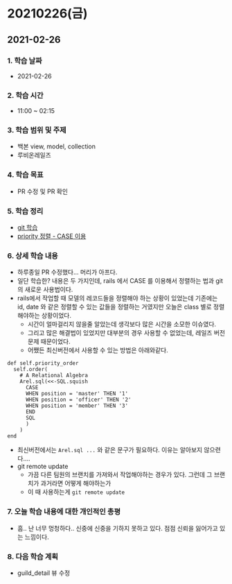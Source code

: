 # 20210226\(금\)

## 2021-02-26

### 1. 학습 날짜

* 2021-02-26

### 2. 학습 시간

* 11:00 ~ 02:15

### 3. 학습 범위 및 주제

* 백본 view, model, collection
* 루비온레일즈

### 4. 학습 목표

* PR 수정 및 PR 확인

### 5. 학습 정리

* [git 학습](https://simian114.gitbook.io/blog/undefined/undefined/git/git-remote-update-remote)
* [priority 정렬 - CASE 이용](https://simian114.gitbook.io/blog/undefined/rubyonrails/case-x)

### 6. 상세 학습 내용

* 하루종일 PR 수정했다... 머리가 아프다.
* 일단 학습한? 내용은 두 가지인데, rails 에서 CASE 를 이용해서 정렬하는 법과 git 의 새로운 사용법이다.
* rails에서 작업할 때 모델의 레코드들을 정렬해야 하는 상황이 있었는데 기존에는 id, date 와 같은 정렬할 수 있는 값들을 정렬하는 거였지만 오늘은 class 별로 정렬해야하는 상황이었다.
  * 시간이 얼마걸리지 않을줄 알았는데 생각보다 많은 시간을 소모한 이슈였다.
  * 그리고 많은 해결법이 있었지만 대부분의 경우 사용할 수 없었는데, 레일즈 버전 문제 때문이었다.
  * 어쨌든 최신버전에서 사용할 수 있는 방법은 아래와같다.

```text
def self.priority_order
  self.order(
    # A Relational Algebra
    Arel.sql(<<-SQL.squish
      CASE
      WHEN position = 'master' THEN '1'
      WHEN position = 'officer' THEN '2'
      WHEN position = 'member' THEN '3'
      END
      SQL
      )
    )
end
```

* 최신버전에서는 `Arel.sql ...` 와 같은 문구가 필요하다. 이유는 알아보지 않으련다....
* git remote update
  * 가끔 다른 팀원의 브랜치를 가져와서 작업해야하는 경우가 있다. 그런데 그 브랜치가 과거라면 어떻게 해야하는가
  * 이 때 사용하는게 `git remote update`

### 7. 오늘 학습 내용에 대한 개인적인 총평

* 흠.. 난 너무 멍청하다.. 신중에 신중을 기하지 못하고 있다. 점점 신뢰을 잃어가고 있는 느낌이다.

### 8. 다음 학습 계획

* guild\_detail  뷰 수정


